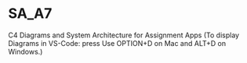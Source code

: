 # SA_A7
C4 Diagrams and System Architecture for Assignment Apps
(To display Diagrams in VS-Code: press Use OPTION+D on Mac and ALT+D on Windows.)